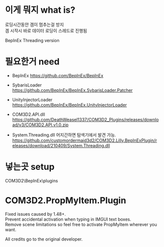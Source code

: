 # 이게 뭐지 what is?

로딩시간동안 겜이 멈추는걸 방지  
겜 시작시 바로 데이터 로딩이 스레드로 진행됨  

BepInEx Threading version  

# 필요한거 need

- BepInEx https://github.com/BepInEx/BepInEx  
- SybarisLoader https://github.com/BepInEx/BepInEx.SybarisLoader.Patcher  
- UnityInjectorLoader https://github.com/BepInEx/BepInEx.UnityInjectorLoader  

- COM3D2.API.dll  https://github.com/DeathWeasel1337/COM3D2_Plugins/releases/download/v3/COM3D2.API.v1.0.zip
- System.Threading.dll  어지간하면 탐색기에서 발견 가능. https://github.com/customordermaid3d2/COM3D2.Lilly.BepInExPlugin/releases/download/210409/System.Threading.dll


# 넣는곳 setup

COM3D2\BepInEx\plugins


# COM3D2.PropMyItem.Plugin

Fixed issues caused by 1.48+.  
Prevent accidental activation when typing in IMGUI text boxes.  
Remove scene limitations so feel free to activate PropMyItem wherever you want.  

All credits go to the original developer.
